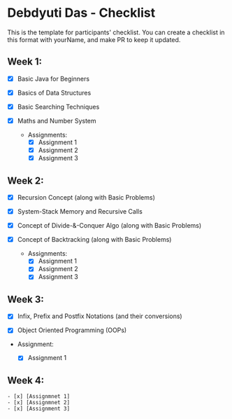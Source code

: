 # Debdyuti Das - Checklist
This is the template for participants' checklist. You can create a checklist in this format with yourName, and make PR to keep it updated.

## Week 1:

- [x] Basic Java for Beginners
- [x] Basics of Data Structures
- [x] Basic Searching Techniques
- [x] Maths and Number System

  * Assignments:
    - [x] Assignment 1
    - [x] Assignment 2
    - [x] Assignment 3

 ## Week 2:
- [x] Recursion Concept (along with Basic Problems)
- [x] System-Stack Memory and Recursive Calls 
- [x] Concept of Divide-&-Conquer Algo (along with Basic Problems)
- [x] Concept of Backtracking (along with Basic Problems)

  * Assignments:
    - [x] Assignment 1
    - [x] Assignment 2
    - [x] Assignment 3

## Week 3:
- [x] Infix, Prefix and Postfix Notations (and their conversions)

- [x] Object Oriented Programming (OOPs)

* Assignment:

   - [x] Assignment 1
   
 ## Week 4:  
 
    - [x] [Assignmnet 1]
    - [x] [Assignmnet 2]
    - [x] [Assignment 3]
